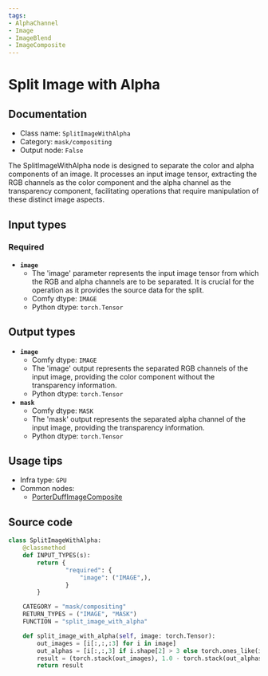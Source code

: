 ```yaml
---
tags:
- AlphaChannel
- Image
- ImageBlend
- ImageComposite
---
```


# Split Image with Alpha
## Documentation
- Class name: `SplitImageWithAlpha`
- Category: `mask/compositing`
- Output node: `False`

The SplitImageWithAlpha node is designed to separate the color and alpha components of an image. It processes an input image tensor, extracting the RGB channels as the color component and the alpha channel as the transparency component, facilitating operations that require manipulation of these distinct image aspects.
## Input types
### Required
- **`image`**
    - The 'image' parameter represents the input image tensor from which the RGB and alpha channels are to be separated. It is crucial for the operation as it provides the source data for the split.
    - Comfy dtype: `IMAGE`
    - Python dtype: `torch.Tensor`
## Output types
- **`image`**
    - Comfy dtype: `IMAGE`
    - The 'image' output represents the separated RGB channels of the input image, providing the color component without the transparency information.
    - Python dtype: `torch.Tensor`
- **`mask`**
    - Comfy dtype: `MASK`
    - The 'mask' output represents the separated alpha channel of the input image, providing the transparency information.
    - Python dtype: `torch.Tensor`
## Usage tips
- Infra type: `GPU`
- Common nodes:
    - [PorterDuffImageComposite](../../Comfy/Nodes/PorterDuffImageComposite.md)



## Source code
```python
class SplitImageWithAlpha:
    @classmethod
    def INPUT_TYPES(s):
        return {
                "required": {
                    "image": ("IMAGE",),
                }
        }

    CATEGORY = "mask/compositing"
    RETURN_TYPES = ("IMAGE", "MASK")
    FUNCTION = "split_image_with_alpha"

    def split_image_with_alpha(self, image: torch.Tensor):
        out_images = [i[:,:,:3] for i in image]
        out_alphas = [i[:,:,3] if i.shape[2] > 3 else torch.ones_like(i[:,:,0]) for i in image]
        result = (torch.stack(out_images), 1.0 - torch.stack(out_alphas))
        return result

```
